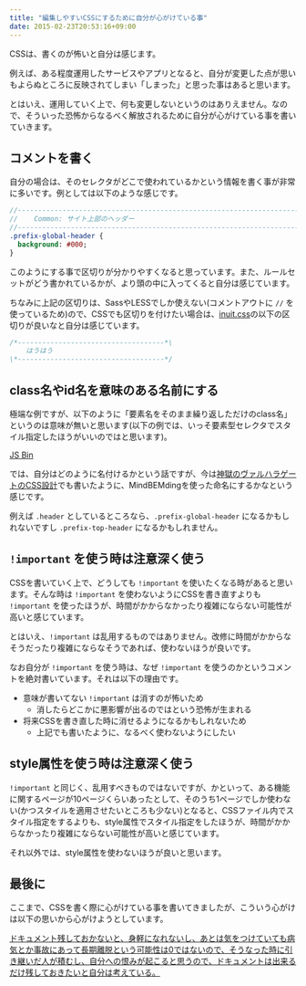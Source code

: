 ```yaml
---
title: "編集しやすいCSSにするために自分が心がけている事"
date: 2015-02-23T20:53:16+09:00
---
```


CSSは、書くのが怖いと自分は感じます。

例えば、ある程度運用したサービスやアプリとなると、自分が変更した点が思いもよらぬところに反映されてしまい「しまった」と思った事はあると思います。

とはいえ、運用していく上で、何も変更しないというのはありえません。なので、そういった恐怖からなるべく解放されるために自分が心がけている事を書いていきます。

## コメントを書く

自分の場合は、そのセレクタがどこで使われているかという情報を書く事が非常に多いです。例としては以下のような感じです。

```sass
//------------------------------------------------------------------------
//    Common: サイト上部のヘッダー
//------------------------------------------------------------------------
.prefix-global-header {
  background: #000;
}
```

このようにする事で区切りが分かりやすくなると思っています。また、ルールセットがどう書かれているかが、より頭の中に入ってくると自分は感じています。

ちなみに上記の区切りは、SassやLESSでしか使えない(コメントアウトに `//` を使っているため)ので、CSSでも区切りを付けたい場合は、[inuit.css](https://github.com/csswizardry/inuit.css)の以下の区切りが良いなと自分は感じています。

```css
/*------------------------------------*\
    はうはう
\*------------------------------------*/
```
## class名やid名を意味のある名前にする

極端な例ですが、以下のように「要素名をそのまま繰り返しただけのclass名」というのは意味が無いと思います(以下の例では、いっそ要素型セレクタでスタイル指定したほうがいいのではと思います)。

<a class="jsbin-embed" href="http://jsbin.com/vibejoqaka/4/embed?html,css,output">JS Bin</a><script src="http://static.jsbin.com/js/embed.js"></script>

では、自分はどのように名付けるかという話ですが、今は[神獄のヴァルハラゲートのCSS設計](http://blog.kubosho.com/entry/2014/12/09/valhalla-gate-css-architecture)でも書いたように、MindBEMdingを使った命名にするかなという感じです。

例えば `.header` としているところなら、`.prefix-global-header` になるかもしれないですし `.prefix-top-header` になるかもしれません。

## `!important` を使う時は注意深く使う

CSSを書いていく上で、どうしても `!important` を使いたくなる時があると思います。そんな時は `!important` を使わないようにCSSを書き直すよりも `!important` を使ったほうが、時間がかからなかったり複雑にならない可能性が高いと感じています。

とはいえ、`!important` は乱用するものではありません。改修に時間がかからなそうだったり複雑にならなそうであれば、使わないほうが良いです。

なお自分が `!important` を使う時は、なぜ `!important` を使うのかというコメントを絶対書いています。それは以下の理由です。

- 意味が書いてない `!important` は消すのが怖いため
  - 消したらどこかに悪影響が出るのではという恐怖が生まれる
- 将来CSSを書き直した時に消せるようになるかもしれないため
  - 上記でも書いたように、なるべく使わないようにしたい

## style属性を使う時は注意深く使う

`!important` と同じく、乱用すべきものではないですが、かといって、ある機能に関するページが10ページくらいあったとして、そのうち1ページでしか使わない(かつスタイルを適用させたいところも少ない)となると、CSSファイル内でスタイル指定をするよりも、style属性でスタイル指定をしたほうが、時間がかからなかったり複雑にならない可能性が高いと感じています。

それ以外では、style属性を使わないほうが良いと思います。

## 最後に

ここまで、CSSを書く際に心がけている事を書いてきましたが、こういう心がけは以下の思いから心がけようとしています。

[ドキュメント残しておかないと、身軽になれないし、あとは気をつけていても病気とか事故にあって長期離脱という可能性は0ではないので、そうなった時に引き継いだ人が積むし、自分への恨みが起こると思うので、ドキュメントは出来るだけ残しておきたいと自分は考えている。](https://twitter.com/kubosho_/status/569730148536164352)